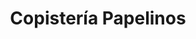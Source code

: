 ---
title: "Copistería Papelinos"
url: /mieres-del-camin/copisteria-papelinos/
shop: material de oficina
---